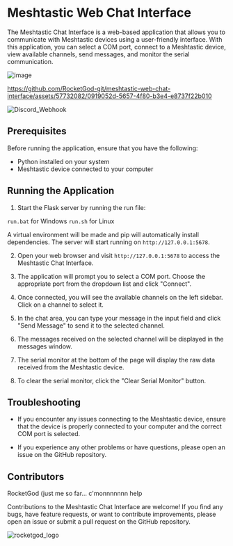 # Meshtastic Web Chat Interface

The Meshtastic Chat Interface is a web-based application that allows you to communicate with Meshtastic devices using a user-friendly interface. With this application, you can select a COM port, connect to a Meshtastic device, view available channels, send messages, and monitor the serial communication.

![image](https://github.com/RocketGod-git/meshtastic-web-chat-interface/assets/57732082/e8f9bfec-749c-4e9e-bb3e-4c51231957c7)

https://github.com/RocketGod-git/meshtastic-web-chat-interface/assets/57732082/0919052d-5657-4f80-b3e4-e8737f22b010

![Discord_Webhook](https://github.com/RocketGod-git/meshtastic-web-chat-interface/assets/57732082/cabb6fa4-8622-4a7f-a81c-30e57e42f327)


## Prerequisites

Before running the application, ensure that you have the following:

- Python installed on your system
- Meshtastic device connected to your computer

## Running the Application

1. Start the Flask server by running the run file:

`run.bat` for Windows
`run.sh` for Linux

A virtual environment will be made and pip will automatically install dependencies.
The server will start running on `http://127.0.0.1:5678`.

2. Open your web browser and visit `http://127.0.0.1:5678` to access the Meshtastic Chat Interface.

3. The application will prompt you to select a COM port. Choose the appropriate port from the dropdown list and click "Connect".

4. Once connected, you will see the available channels on the left sidebar. Click on a channel to select it.

5. In the chat area, you can type your message in the input field and click "Send Message" to send it to the selected channel.

6. The messages received on the selected channel will be displayed in the messages window.

7. The serial monitor at the bottom of the page will display the raw data received from the Meshtastic device.

8. To clear the serial monitor, click the "Clear Serial Monitor" button.

## Troubleshooting

- If you encounter any issues connecting to the Meshtastic device, ensure that the device is properly connected to your computer and the correct COM port is selected.

- If you experience any other problems or have questions, please open an issue on the GitHub repository.

## Contributors

RocketGod (just me so far... c'monnnnnnn help 

Contributions to the Meshtastic Chat Interface are welcome! If you find any bugs, have feature requests, or want to contribute improvements, please open an issue or submit a pull request on the GitHub repository.

![rocketgod_logo](https://github.com/RocketGod-git/shodanbot/assets/57732082/7929b554-0fba-4c2b-b22d-6772d23c4a18)
